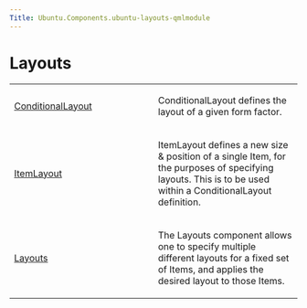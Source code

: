 ```yaml
---
Title: Ubuntu.Components.ubuntu-layouts-qmlmodule
---
```

        
Layouts
=======

<span class="subtitle"></span>
<span id="details"></span>

<table>
<colgroup>
<col width="50%" />
<col width="50%" />
</colgroup>
<tbody>
<tr class="odd">
<td><p><a href="Ubuntu.Layouts.ConditionalLayout.md">ConditionalLayout</a></p></td>
<td><p>ConditionalLayout defines the layout of a given form factor.</p></td>
</tr>
<tr class="even">
<td><p><a href="Ubuntu.Layouts.ItemLayout.md">ItemLayout</a></p></td>
<td><p>ItemLayout defines a new size &amp; position of a single Item, for the purposes of specifying layouts. This is to be used within a ConditionalLayout definition.</p></td>
</tr>
<tr class="odd">
<td><p><a href="Ubuntu.Layouts.Layouts.md">Layouts</a></p></td>
<td><p>The Layouts component allows one to specify multiple different layouts for a fixed set of Items, and applies the desired layout to those Items.</p></td>
</tr>
</tbody>
</table>

